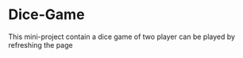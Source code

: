 # Dice-Game
This mini-project contain a dice game of two player can be played by refreshing the page
